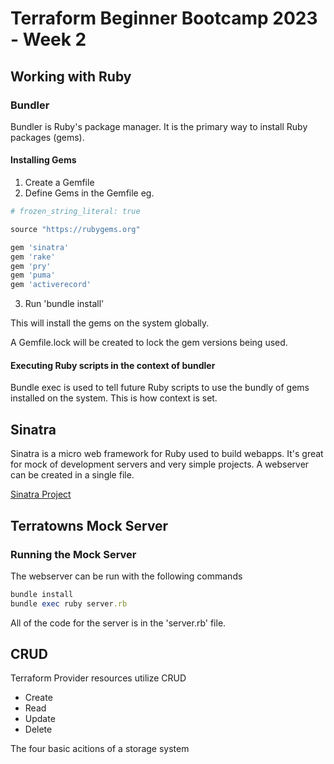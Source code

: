 # Terraform Beginner Bootcamp 2023 - Week 2

## Working with Ruby

### Bundler

Bundler is Ruby's package manager. It is the primary way to install Ruby packages (gems). 

#### Installing Gems

1) Create a Gemfile
2) Define Gems in the Gemfile eg.
```ruby
# frozen_string_literal: true

source "https://rubygems.org"

gem 'sinatra'
gem 'rake'
gem 'pry'
gem 'puma'
gem 'activerecord'
```
3) Run 'bundle install'

This will install the gems on the system globally.

A Gemfile.lock will be created to lock the gem versions being used.

#### Executing Ruby scripts in the context of bundler

Bundle exec is used to tell future Ruby scripts to use the bundly of gems installed on the system. This is how context is set.

## Sinatra 

Sinatra is a micro web framework for Ruby used to build webapps. It's great for mock of development servers and very simple projects. A webserver can be created in a single file.

[Sinatra Project](https://sinatrarb.com/)

## Terratowns Mock Server

### Running the Mock Server

The webserver can be run with the following commands

```ruby
bundle install
bundle exec ruby server.rb
```

All of the code for the server is in the 'server.rb' file.


## CRUD

Terraform Provider resources utilize CRUD

- Create
- Read
- Update
- Delete

The four basic acitions of a storage system


